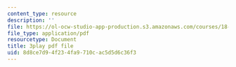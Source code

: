 ```yaml
---
content_type: resource
description: ''
file: https://ol-ocw-studio-app-production.s3.amazonaws.com/courses/18-01sc-single-variable-calculus-fall-2010/8d8ce7d94f234fa9710cac5d5d6c36f3_wOHrNt9ScYs.pdf
file_type: application/pdf
resourcetype: Document
title: 3play pdf file
uid: 8d8ce7d9-4f23-4fa9-710c-ac5d5d6c36f3
---
```

